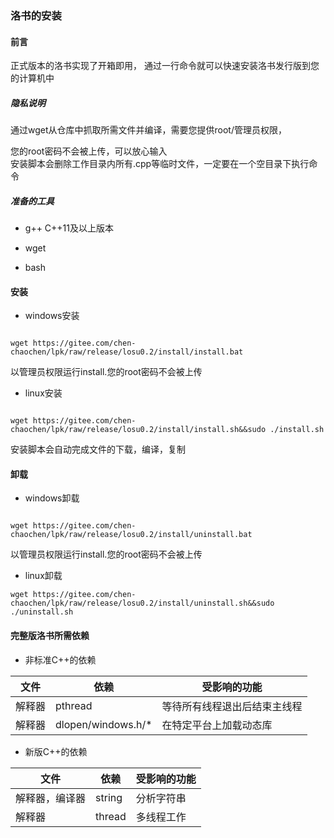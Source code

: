 ### 洛书的安装
#### 前言
正式版本的洛书实现了开箱即用，
通过一行命令就可以快速安装洛书发行版到您的计算机中
##### 隐私说明
通过wget从仓库中抓取所需文件并编译，需要您提供root/管理员权限，

您的root密码不会被上传，可以放心输入<br>安装脚本会删除工作目录内所有.cpp等临时文件，一定要在一个空目录下执行命令<br>
##### 准备的工具
+ g++ C++11及以上版本

+ wget

+ bash

#### 安装
+ windows安装

```

wget https://gitee.com/chen-chaochen/lpk/raw/release/losu0.2/install/install.bat
```


以管理员权限运行install.您的root密码不会被上传

+ linux安装

```

wget https://gitee.com/chen-chaochen/lpk/raw/release/losu0.2/install/install.sh&&sudo ./install.sh
```


安装脚本会自动完成文件的下载，编译，复制

#### 卸载
+ windows卸载

```

wget https://gitee.com/chen-chaochen/lpk/raw/release/losu0.2/install/uninstall.bat
```


以管理员权限运行install.您的root密码不会被上传

+ linux卸载


```
wget https://gitee.com/chen-chaochen/lpk/raw/release/losu0.2/install/uninstall.sh&&sudo ./uninstall.sh

```

#### 完整版洛书所需依赖
+ 非标准C++的依赖

| 文件  | 依赖      | 受影响的功能         |
|-----|---------|----------------|
| 解释器 | pthread | 等待所有线程退出后结束主线程 |
| 解释器 | dlopen/windows.h/*       |   在特定平台上加载动态库     |

+ 新版C++的依赖

| 文件      | 依赖     | 受影响的功能 |
|---------|--------|--------|
| 解释器，编译器 | string | 分析字符串  |
| 解释器     | thread | 多线程工作  |


